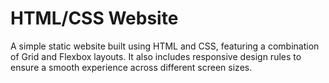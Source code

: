# HTML/CSS Website
A simple static website built using HTML and CSS, featuring a combination of Grid and Flexbox layouts.
It also includes responsive design rules to ensure a smooth experience across different screen sizes.
